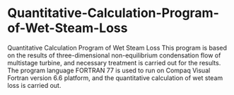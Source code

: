 # Quantitative-Calculation-Program-of-Wet-Steam-Loss
Quantitative Calculation Program of Wet Steam Loss
This program is based on the results of three-dimensional non-equilibrium condensation flow of multistage turbine, and necessary treatment is carried out for the results. The program language FORTRAN 77 is used to run on Compaq Visual Fortran version 6.6 platform, and the quantitative calculation of wet steam loss is carried out.
